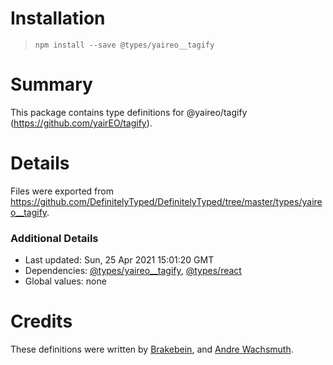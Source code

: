 # Installation
> `npm install --save @types/yaireo__tagify`

# Summary
This package contains type definitions for @yaireo/tagify (https://github.com/yairEO/tagify).

# Details
Files were exported from https://github.com/DefinitelyTyped/DefinitelyTyped/tree/master/types/yaireo__tagify.

### Additional Details
 * Last updated: Sun, 25 Apr 2021 15:01:20 GMT
 * Dependencies: [@types/yaireo__tagify](https://npmjs.com/package/@types/yaireo__tagify), [@types/react](https://npmjs.com/package/@types/react)
 * Global values: none

# Credits
These definitions were written by [Brakebein](https://github.com/Brakebein), and [Andre Wachsmuth](https://github.com/blutorange).
